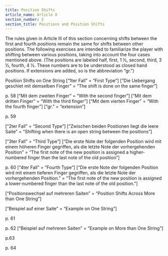 ```yaml
---
title: Position Shifts
article_name: Article X
section_number: 2
section_title: Positions and Position Shifts
---
```


The rules given in Article III of this section concerning shifts between the first and fourth positions remain the same for shifts between other positions. The following exercises are intended to familiarize the player with shifting between various positions, taking into account the four cases mentioned above. (The positions are labeled half, first, 1 ½, second, third, 3 ½, fourth, 4 ½. These numbers are to be understood as closed hand positions. If extensions are added, so is the abbreviation “gr.”)

Position Shifts on One String
[“1ter Fall” = “First Type”]
[“Die Uebergang geschiet mit demselben Finger” = “The shift is done on the same finger”]


p. 58
[“Mit dem zweiten Finger” = “With the second finger”]
[“Mit dem dritten Finger” = “With the third finger”]
[“Mit dem vierten Finger” = “With the fourth finger”]
[“gr.” = “extension”]


p. 59

[“2ter Fall” = “Second Type”]
[“Zwischen beiden Positionen liegt die leere Saite” = “Shifting when there is an open string between the positions”]
 

[“3ter Fall” = “Third Type”]
[“Die erste Note der folgenden Position wird mit einem höheren Finger gegriffen, als die letzte Note der vorhergehenden Position” = “The first note of the new position is assigned a higher-numbered finger than the last note of the old position”]

p. 60
[“4ter Fall” = “Fourth Type”]
[“Die erste Note der folgenden Position wird mit einem tieferen Finger gegriffen, als die letzte Note der vorhergehenden Position.” = “The first note of the new position is assigned a lower-numbered finger than the last note of the old position.”]


[“Positionswechsel auf mehreren Saiten” = “Position Shifts Across More than One String”]

[“Beispiel auf einer Saite” = “Example on One String”]


p. 61
 

p. 62
[“Beispiel auf mehreren Saiten” = “Example on More than One String”]


p.63


p. 64
